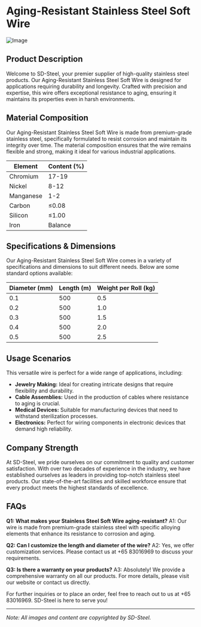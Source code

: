 # Aging-Resistant Stainless Steel Soft Wire

![Image](https://github.com/user-attachments/assets/2567258e-e124-4816-932d-1809bd27ef0b)

## Product Description
Welcome to SD-Steel, your premier supplier of high-quality stainless steel products. Our Aging-Resistant Stainless Steel Soft Wire is designed for applications requiring durability and longevity. Crafted with precision and expertise, this wire offers exceptional resistance to aging, ensuring it maintains its properties even in harsh environments.

## Material Composition
Our Aging-Resistant Stainless Steel Soft Wire is made from premium-grade stainless steel, specifically formulated to resist corrosion and maintain its integrity over time. The material composition ensures that the wire remains flexible and strong, making it ideal for various industrial applications.

| Element   | Content (%) |
|-----------|-------------|
| Chromium  | 17-19       |
| Nickel     | 8-12        |
| Manganese | 1-2         |
| Carbon    | ≤0.08       |
| Silicon   | ≤1.00       |
| Iron      | Balance     |

## Specifications & Dimensions
Our Aging-Resistant Stainless Steel Soft Wire comes in a variety of specifications and dimensions to suit different needs. Below are some standard options available:

| Diameter (mm) | Length (m) | Weight per Roll (kg) |
|---------------|------------|----------------------|
| 0.1           | 500        | 0.5                  |
| 0.2           | 500        | 1.0                  |
| 0.3           | 500        | 1.5                  |
| 0.4           | 500        | 2.0                  |
| 0.5           | 500        | 2.5                  |

## Usage Scenarios
This versatile wire is perfect for a wide range of applications, including:
- **Jewelry Making:** Ideal for creating intricate designs that require flexibility and durability.
- **Cable Assemblies:** Used in the production of cables where resistance to aging is crucial.
- **Medical Devices:** Suitable for manufacturing devices that need to withstand sterilization processes.
- **Electronics:** Perfect for wiring components in electronic devices that demand high reliability.

## Company Strength
At SD-Steel, we pride ourselves on our commitment to quality and customer satisfaction. With over two decades of experience in the industry, we have established ourselves as leaders in providing top-notch stainless steel products. Our state-of-the-art facilities and skilled workforce ensure that every product meets the highest standards of excellence.

## FAQs
**Q1: What makes your Stainless Steel Soft Wire aging-resistant?**
A1: Our wire is made from premium-grade stainless steel with specific alloying elements that enhance its resistance to corrosion and aging.

**Q2: Can I customize the length and diameter of the wire?**
A2: Yes, we offer customization services. Please contact us at +65 83016969 to discuss your requirements.

**Q3: Is there a warranty on your products?**
A3: Absolutely! We provide a comprehensive warranty on all our products. For more details, please visit our website or contact us directly.

For further inquiries or to place an order, feel free to reach out to us at +65 83016969. SD-Steel is here to serve you!

---

*Note: All images and content are copyrighted by SD-Steel.*